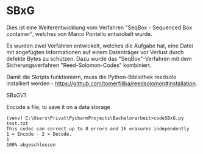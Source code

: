 # SBxG

Dies ist eine Weiterentwicklung vom Verfahren "SeqBox - Sequenced Box container", welches von Marco Pontello entwickelt wurde.

Es wurden zwei Verfahren entwickelt, welches die Aufgabe hat, eine Datei mit angefügten Informationen auf einem Datenträger vor Verlust durch defekte Bytes zu schützen. Dazu wurde das "SeqBox"-Verfahren mit dem Sicherungsverfahren "Reed-Solomon-Codes" kombiniert.

Damit die Skripts funktioniern, muss die Python-Bibliothek reedsolo installiert werden - https://github.com/tomerfiliba/reedsolomon#installation. 

SBxGV1

Encode a file, to save it on a data storage

```
(venv) C:\Users\Privat\PycharmProjects\Bachelorarbeit>codeSBxG.py test.txt
This codec can correct up to 8 errors and 16 erasures independently
1 = Encode - 2 = Decode.
1
100% abgeschlossen

```
